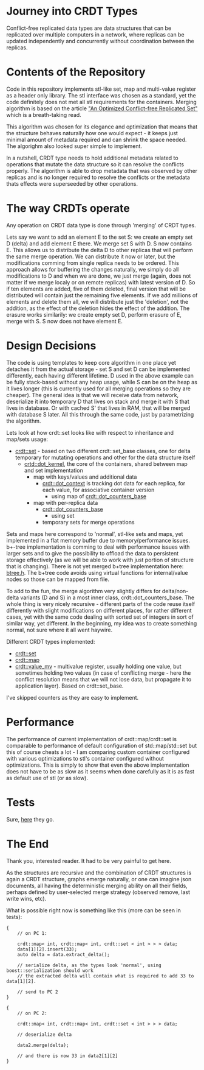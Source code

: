 # Journey into CRDT Types

Conflict-free replicated data types are data structures that can be replicated over multiple computers in a network, where replicas can be updated independently and concurrently without coordination between the replicas.

# Contents of the Repository

Code in this repository implements stl-like set, map and multi-value register as a header only library. The stl interface was chosen as a standard, yet the code definitely does not met all stl requirements for the containers. Merging algorithm is based on the article ["An Optimized Conflict-free Replicated Set"](https://pages.lip6.fr/Marek.Zawirski/papers/RR-8083.pdf) which is a breath-taking read.

This algorithm was chosen for its elegance and optimization that means that the structure behaves naturally how one would expect - it keeps just minimal amount of metadata required and can shrink the space needed. The algorighm also looked super simple to implement.

In a nutshell, CRDT type needs to hold additional metadata related to operations that mutate the data structure so it can resolve the conflicts properly. The algorithm is able to drop metadata that was observed by other replicas and is no longer required to resolve the conflicts or the metadata thats effects were superseeded by other operations.

# The way CRDTs operate

Any operation on CRDT data type is done through 'merging' of CRDT types.

Lets say we want to add an element E to the set S: we create an empty set D (delta) and add element E there. We merge set S with D. S now contains E. This allows us to distribute the delta D to other replicas that will perform the same merge operation. We can distribute it now or later, but the modifications comming from single replica needs to be ordered. This approach allows for buffering the changes naturally, we simply do all modifications to D and when we are done, we just merge (again, does not matter if we merge localy or on remote replicas) with latest version of D. So if ten elements are added, five of them deleted, final version that will be distributed will contain just the remaining five elements. If we add millions of elements and delete them all, we will distribute just the 'deletion', not the addition, as the effect of the deletion hides the effect of the addition. The erasure works similarily: we create empty set D, perform erasure of E, merge with S. S now does not have element E.

# Design Decisions

The code is using templates to keep core algorithm in one place yet detaches it from the actual storage - set S and set D can be implemented differently, each having different lifetime. D used in the above example can be fully stack-based without any heap usage, while S can be on the heap as it lives longer (this is currently used for all merging operations so they are cheaper). The general idea is that we will receive data from network, deserialize it into temporary D that lives on stack and merge it with S that lives in database. Or with cached S' that lives in RAM, that will be merged with database S later. All this through the same code, just by parametrizing the algorithm.

Lets look at how crdt::set looks like with respect to inheritance and map/sets usage:

- [crdt::set](include/fluidstore/crdts/set.h) - based on two different crdt::set_base classes, one for delta temporary for mutating operations and other for the data structure itself
    - [crtd::dot_kernel](include/fluidstore/crdts/dot_kernel.h), the core of the containers, shared between map and set implementation
        - map with keys/values and additional data
            - [crdt::dot_context](include/fluidstore/crdts/dot_context.h) is tracking dot data for each replica, for each value, for associative container version
                - using map of [crdt::dot_counters_base](include/fluidstore/crdts/dot_counters_base.h)
        - map with per-replica data
            - [crdt::dot_counters_base](include/fluidstore/crdts/dot_counters_base.h)
                - using set
            - temporary sets for merge operations

Sets and maps here correspond to 'normal', stl-like sets and maps, yet implemented in a flat memory buffer due to memory/performance issues. b+-tree implementation is comming to deal with performance issues with larger sets and to give the possibility to offload the data to persistent storage effectively (as we will be able to work with just portion of structure that is changing). There is not yet merged b+tree implementation here: [btree.h](https://github.com/romanpauk/fluidstore/blob/feature/btree2/include/fluidstore/btree/btree.h). The b+tree code avoids using virtual functions for internal/value nodes so those can be mapped from file.

To add to the fun, the merge algorithm very slightly differs for delta/non-delta variants (D and S) in a most inner class, crdt::dot_counters_base. The whole thing is very nicely recursive - different parts of the code reuse itself differently with slight modifications on different places, for rather different cases, yet with the same code dealing with sorted set of integers in sort of similar way, yet different. In the beginning, my idea was to create something normal, not sure where it all went haywire.

Different CRDT types implemented:    
- [crdt::set](include/fluidstore/crdts/set.h)
- [crdt::map](include/fluidstore/crdts/map.h)
- [crdt::value_mv](include/fluidstore/crdts/value_mv.h) - multivalue register, usually holding one value, but sometimes holding two values (in case of conflicting merge - here the conflict resolution means that we will not lose data, but propagate it to application layer). Based on crdt::set_base.

I've skipped counters as they are easy to implement.

# Performance

The performance of current implementation of crdt::map/crdt::set is comparable to performance of default configuration of std::map/std::set but this of course cheats a lot - I am comparing custom container configured with various optimizations to stl's container configured without optimizations. This is simply to show that even the above implementation does not have to be as slow as it seems when done carefully as it is as fast as default use of stl (or as slow).

# Tests

Sure, [here](src/tests) they go.

# The End

Thank you, interested reader. It had to be very painful to get here.

As the structures are recursive and the combination of CRDT structures is again a CRDT structure, graphs emerge naturally, or one can imagine json documents, all having the deterministic merging ability on all their fields, perhaps defined by user-selected merge strategy (observed remove, last write wins, etc).

What is possible right now is something like this (more can be seen in tests):

```
{
    // on PC 1:

    crdt::map< int, crdt::map< int, crdt::set < int > > > data;
    data[1][2].insert(33);
    auto delta = data.extract_delta();

    // serialize delta, as the types look 'normal', using boost::serialization should work
    // the extracted delta will contain what is required to add 33 to data[1][2].

    // send to PC 2
}

{
    // on PC 2:

    crdt::map< int, crdt::map< int, crdt::set < int > > > data;
    
    // deserialize delta
    
    data2.merge(delta);
    
    // and there is now 33 in data2[1][2]
}
```








